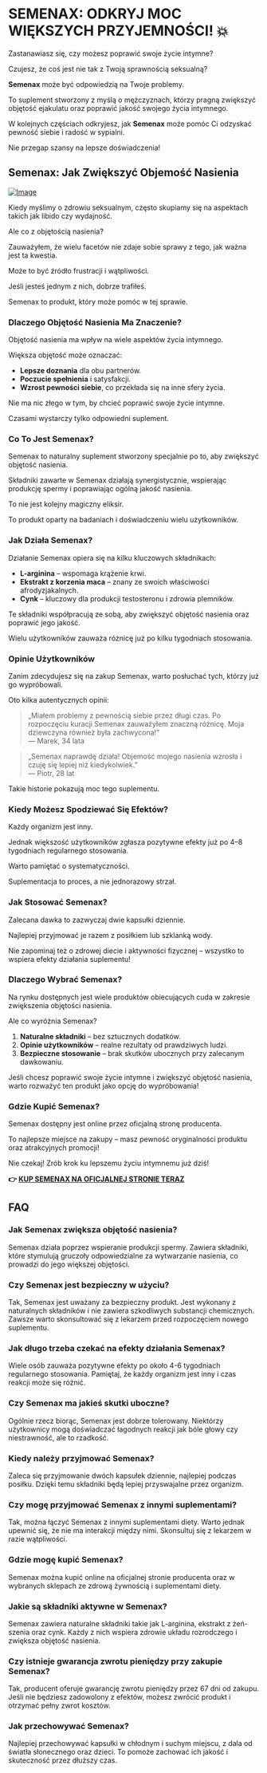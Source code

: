 # SEMENAX: ODKRYJ MOC WIĘKSZYCH PRZYJEMNOŚCI! 💥

Zastanawiasz się, czy możesz poprawić swoje życie intymne? 

Czujesz, że coś jest nie tak z Twoją sprawnością seksualną? 

**Semenax** może być odpowiedzią na Twoje problemy. 

To suplement stworzony z myślą o mężczyznach, którzy pragną zwiększyć objętość ejakulatu oraz poprawić jakość swojego życia intymnego. 

W kolejnych częściach odkryjesz, jak **Semenax** może pomóc Ci odzyskać pewność siebie i radość w sypialni. 

Nie przegap szansy na lepsze doświadczenia!

## Semenax: Jak Zwiększyć Objemość Nasienia

[![Image](https://www2.sellhealth.com/22/semenax_pills_lg.jpg)](https://gchaffi.com/LkCuPkcn)

Kiedy myślimy o zdrowiu seksualnym, często skupiamy się na aspektach takich jak libido czy wydajność. 

Ale co z objętością nasienia?

Zauważyłem, że wielu facetów nie zdaje sobie sprawy z tego, jak ważna jest ta kwestia.

Może to być źródło frustracji i wątpliwości.

Jeśli jesteś jednym z nich, dobrze trafiłeś.

Semenax to produkt, który może pomóc w tej sprawie.

### Dlaczego Objętość Nasienia Ma Znaczenie?

Objętość nasienia ma wpływ na wiele aspektów życia intymnego. 

Większa objętość może oznaczać:

- **Lepsze doznania** dla obu partnerów.
- **Poczucie spełnienia** i satysfakcji.
- **Wzrost pewności siebie**, co przekłada się na inne sfery życia.

Nie ma nic złego w tym, by chcieć poprawić swoje życie intymne. 

Czasami wystarczy tylko odpowiedni suplement.

### Co To Jest Semenax?

Semenax to naturalny suplement stworzony specjalnie po to, aby zwiększyć objętość nasienia. 

Składniki zawarte w Semenax działają synergistycznie, wspierając produkcję spermy i poprawiając ogólną jakość nasienia.

To nie jest kolejny magiczny eliksir. 

To produkt oparty na badaniach i doświadczeniu wielu użytkowników.

### Jak Działa Semenax?

Działanie Semenax opiera się na kilku kluczowych składnikach:

- **L-arginina** – wspomaga krążenie krwi.
- **Ekstrakt z korzenia maca** – znany ze swoich właściwości afrodyzjakalnych.
- **Cynk** – kluczowy dla produkcji testosteronu i zdrowia plemników.

Te składniki współpracują ze sobą, aby zwiększyć objętość nasienia oraz poprawić jego jakość. 

Wielu użytkowników zauważa różnicę już po kilku tygodniach stosowania.

### Opinie Użytkowników

Zanim zdecydujesz się na zakup Semenax, warto posłuchać tych, którzy już go wypróbowali. 

Oto kilka autentycznych opinii:

> „Miałem problemy z pewnością siebie przez długi czas. Po rozpoczęciu kuracji Semenax zauważyłem znaczną różnicę. Moja dziewczyna również była zachwycona!”  
> — Marek, 34 lata

> „Semenax naprawdę działa! Objemość mojego nasienia wzrosła i czuję się lepiej niż kiedykolwiek.”  
> — Piotr, 28 lat

Takie historie pokazują moc tego suplementu.

### Kiedy Możesz Spodziewać Się Efektów?

Każdy organizm jest inny. 

Jednak większość użytkowników zgłasza pozytywne efekty już po 4–8 tygodniach regularnego stosowania.

Warto pamiętać o systematyczności. 

Suplementacja to proces, a nie jednorazowy strzał.

### Jak Stosować Semenax?

Zalecana dawka to zazwyczaj dwie kapsułki dziennie. 

Najlepiej przyjmować je razem z posiłkiem lub szklanką wody. 

Nie zapominaj też o zdrowej diecie i aktywności fizycznej – wszystko to wspiera efekty działania suplementu!

### Dlaczego Wybrać Semenax?

Na rynku dostępnych jest wiele produktów obiecujących cuda w zakresie zwiększenia objętości nasienia. 

Ale co wyróżnia Semenax?  

1. **Naturalne składniki** – bez sztucznych dodatków.
2. **Opinie użytkowników** – realne rezultaty od prawdziwych ludzi.
3. **Bezpieczne stosowanie** – brak skutków ubocznych przy zalecanym dawkowaniu.

Jeśli chcesz poprawić swoje życie intymne i zwiększyć objętość nasienia, warto rozważyć ten produkt jako opcję do wypróbowania!

### Gdzie Kupić Semenax?

Semenax dostępny jest online przez oficjalną stronę producenta.  

To najlepsze miejsce na zakupy – masz pewność oryginalności produktu oraz atrakcyjnych promocji!

Nie czekaj! Zrób krok ku lepszemu życiu intymnemu już dziś!



**👉 [KUP SEMENAX NA OFICJALNEJ STRONIE TERAZ](https://gchaffi.com/LkCuPkcn)**

## FAQ

### Jak Semenax zwiększa objętość nasienia?
Semenax działa poprzez wspieranie produkcji spermy. Zawiera składniki, które stymulują gruczoły odpowiedzialne za wytwarzanie nasienia, co prowadzi do jego większej objętości.

### Czy Semenax jest bezpieczny w użyciu?
Tak, Semenax jest uważany za bezpieczny produkt. Jest wykonany z naturalnych składników i nie zawiera szkodliwych substancji chemicznych. Zawsze warto skonsultować się z lekarzem przed rozpoczęciem nowego suplementu.

### Jak długo trzeba czekać na efekty działania Semenax?
Wiele osób zauważa pozytywne efekty po około 4-6 tygodniach regularnego stosowania. Pamiętaj, że każdy organizm jest inny i czas reakcji może się różnić.

### Czy Semenax ma jakieś skutki uboczne?
Ogólnie rzecz biorąc, Semenax jest dobrze tolerowany. Niektórzy użytkownicy mogą doświadczać łagodnych reakcji jak bóle głowy czy niestrawność, ale to rzadkość.

### Kiedy należy przyjmować Semenax?
Zaleca się przyjmowanie dwóch kapsułek dziennie, najlepiej podczas posiłku. Dzięki temu składniki będą lepiej przyswajalne przez organizm.

### Czy mogę przyjmować Semenax z innymi suplementami?
Tak, można łączyć Semenax z innymi suplementami diety. Warto jednak upewnić się, że nie ma interakcji między nimi. Skonsultuj się z lekarzem w razie wątpliwości.

### Gdzie mogę kupić Semenax?
Semenax można kupić online na oficjalnej stronie producenta oraz w wybranych sklepach ze zdrową żywnością i suplementami diety.

### Jakie są składniki aktywne w Semenax?
Semenax zawiera naturalne składniki takie jak L-arginina, ekstrakt z żeń-szenia oraz cynk. Każdy z nich wspiera zdrowie układu rozrodczego i zwiększa objętość nasienia.

### Czy istnieje gwarancja zwrotu pieniędzy przy zakupie Semenax?
Tak, producent oferuje gwarancję zwrotu pieniędzy przez 67 dni od zakupu. Jeśli nie będziesz zadowolony z efektów, możesz zwrócić produkt i otrzymać pełny zwrot kosztów.

### Jak przechowywać Semenax?
Najlepiej przechowywać kapsułki w chłodnym i suchym miejscu, z dala od światła słonecznego oraz dzieci. To pomoże zachować ich jakość i skuteczność przez dłuższy czas.